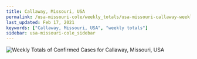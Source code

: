```yaml
---
title: Callaway, Missouri, USA
permalink: /usa-missouri-cole/weekly_totals/usa-missouri-callaway-weekly_totals.html
last_updated: Feb 17, 2021
keywords: ["Callaway, Missouri, USA", "weekly totals"]
sidebar: usa-missouri-cole_sidebar
---
```


![Weekly Totals of Confirmed Cases for Callaway, Missouri, USA](/covid_tracker/images/graphs/usa-missouri-callaway-weekly_totals_graph.png)
